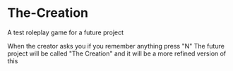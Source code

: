 # The-Creation
A test roleplay game for a future project

When the creator asks you if you remember anything press "N"
The future project will be called "The Creation" and it will be a more refined version of this